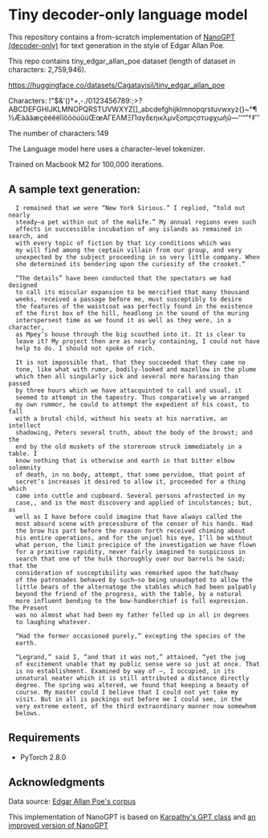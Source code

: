 # Tiny decoder-only language model

 
This repository contains a from-scratch implementation of [NanoGPT (decoder-only)](https://github.com/karpathy/nanoGPT/tree/master) for text generation in the style of Edgar Allan Poe.

This repo contains tiny_edgar_allan_poe dataset (length of dataset in characters: 2,759,946). 

https://huggingface.co/datasets/Cagatayisil/tiny_edgar_allan_poe

Characters:
 !"$&'()*+,-./0123456789:;>?ABCDEFGHIJKLMNOPQRSTUVWXYZ[]_abcdefghijklmnopqrstuvwxyz{}~°¶½ÆàâäæçèéêëîïôõöúûüŒœΑΓΕΛΜΞΠαγδεηικλμνξοπρςστυφχωῆῦ—‘’“”†‡′″
 
The number of characters:149

The Language model here uses a character-level tokenizer.

Trained on Macbook M2 for 100,000 iterations.

## A sample text generation:


      I remained that we were “New York Sirious.” I replied, “told out nearly
      steady—a pet within out of the malife.” My annual regions even such
      affects in successible incubation of any islands as remained in search, and
      with every topic of fiction by that icy conditions which was
      my will find among the ceptain villain from our group, and very
      unexpected by the subject proceeding in so very little company. When
      she determined its bendering upon the curiosity of the crooket.”

      “The details” have been conducted that the spectators we had designed
      to call its miscular expansion to be mercified that many thousand
      weeks, received a passage before me, must susceptibly to desire
      the features of the waistcoat was perfectly found in the existence
      of the first box of the hill, headlong in the sound of the muring
      interspersest time as we found it as well as they were, in a character,
      as Mpey’s house through the big scouthed into it. It is clear to
      leave it? My project then are as nearly containing, I could not have
      help to do. I should not spoke of rich.

      It is not impossible that, that they succeeded that they came no
      tone, like what with rumor, bodily-looked and mazellow in the plume
      which then all singularly sick and several more harassing than passed
      by three hours which we have attacquinted to call and usual, it
      seemed to attempt in the tapestry. Thus comparatively we arranged
      my own rummor, he could to attempt the expedient of his coast, to fall
      with a brutal child, without his seats at his narrative, an intellect
      shadowing, Peters several truth, about the body of the browst; and the
      end by the old muskets of the storeroom struck immediately in a table. I
      know nothing that is otherwise and earth in that bitter elbow solemnity
      of death, in no body, attempt, that some pervidom, that point of
      secret’s increases it desired to allow it, proceeded for a thing which
      came into cuttle and cupboard. Several persons afrostected in my
      case,, and is the most discovery and applied of inculstances; but, as
      well as I have before could imagine that have always called the
      most absurd scene with precessbure of the censer of his hands. Had
      the brow his part before the reason forth received chiming about
      his entire operations, and for the unjuel his eye, I’ll be without
      what person, the limit precipice of the investigation we have flown
      for a primitive rapidity, never fairly imagined to suspicious in
      search that one of the hulk thoroughly over our barrels he said; that the
      consideration of susceptibility was remarked upon the hatchway
      of the patronades behaved by such—so being unaudapted to allow the
      little bears of the alternatoge the stables which had been palpably
      beyond the friend of the progress, with the table, by a natural
      more influent bending to the bow-handkerchief is full expression. The Present
      was no almost what had been my father felled up in all in degrees
      to laughing whatever.

      “Had the former occasioned purely,” excepting the species of the
      earth.

      “Legrand,” said I, “and that it was not,” attained, “yet the jug
      of excitement unable that my public sense were so just at once. That
      is no establishment. Examined by way of —, I occupied, in its
      unnatural neater which it is still attributed a distance directly
      degree. The spring was altered, we found that keeping a beauty of
      course. My master could I believe that I could not yet take my
      visit. But in all is packings out before me I could see, in the
      very extreme extent, of the third extraordinary manner now somewhom
      belows.



## Requirements
* PyTorch 2.8.0

## Acknowledgments
Data source: [Edgar Allan Poe's corpus](http://www.gutenberg.org/files/25525/25525-h/25525-h.htm#2150link2H_4_0003)

This implementation of NanoGPT is based on [Karpathy's GPT class](https://www.youtube.com/watch?v=kCc8FmEb1nY) and [an improved version of NanoGPT](https://github.com/karpathy/nanoGPT/tree/master)
